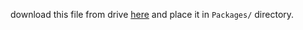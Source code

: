download this file from drive [here](https://drive.google.com/file/d/1mec0OJ9zE0qmQs_u-wRtAKD1aX0ecsQO/view?usp=sharing)
and place it in `Packages/` directory.

